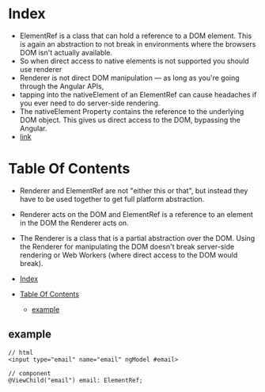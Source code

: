 # Index

- ElementRef is a class that can hold a reference to a DOM element. This is again an abstraction to not break in environments where the browsers DOM isn't actually available.
- So when direct access to native elements is not supported you should use renderer
- Renderer is not direct DOM manipulation — as long as you're going through the Angular APIs,
- tapping into the nativeElement of an ElementRef can cause headaches if you ever need to do server-side rendering.
- The nativeElement Property contains the reference to the underlying DOM object. This gives us direct access to the DOM, bypassing the Angular.
- [link](https://www.tektutorialshub.com/angular/renderer2-angular/)

# Table Of Contents

- Renderer and ElementRef are not "either this or that", but instead they have to be used together to get full platform abstraction.
- Renderer acts on the DOM and ElementRef is a reference to an element in the DOM the Renderer acts on.
- The Renderer is a class that is a partial abstraction over the DOM. Using the Renderer for manipulating the DOM doesn't break server-side rendering or Web Workers (where direct access to the DOM would break).

- [Index](#index)
- [Table Of Contents](#table-of-contents)
  - [example](#example)

## example

```
// html
<input type="email" name="email" ngModel #email>

// component
@ViewChild("email") email: ElementRef;

```

